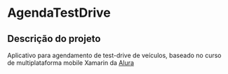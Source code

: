 # AgendaTestDrive

## Descrição do projeto 
Aplicativo para agendamento de test-drive de veículos, baseado no curso de multiplataforma mobile Xamarin da [Alura](https://www.alura.com.br/)
